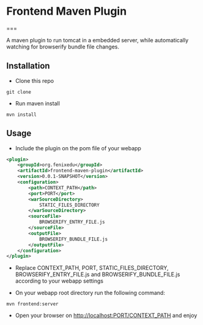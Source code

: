 # Frontend Maven Plugin
===

A maven plugin to run tomcat in a embedded server, while automatically
watching for browserify bundle file changes.

## Installation
* Clone this repo
```
git clone 
```

* Run maven install
```
mvn install
```

## Usage
* Include the plugin on the pom file of your webapp
```xml
<plugin>
    <groupId>org.fenixedu</groupId>
    <artifactId>frontend-maven-plugin</artifactId>
    <version>0.0.1-SNAPSHOT</version>
    <configuration>
        <path>CONTEXT_PATH</path>
        <port>PORT</port>
        <warSourceDirectory>
            STATIC_FILES_DIRECTORY
        </warSourceDirectory>
        <sourceFile>
            BROWSERIFY_ENTRY_FILE.js
        </sourceFile>
        <outputFile>
            BROWSERIFY_BUNDLE_FILE.js 
        </outputFile>
    </configuration>
</plugin>
```

* Replace CONTEXT_PATH, PORT, STATIC_FILES_DIRECTORY, BROWSERIFY_ENTRY_FILE.js
and BROWSERIFY_BUNDLE_FILE.js according to your webapp settings

* On your webapp root directory run the following command:
```
mvn frontend:server
```

* Open your browser on <a href="http://localhost:PORT/CONTEXT_PATH">http://localhost:PORT/CONTEXT_PATH</a> and enjoy
